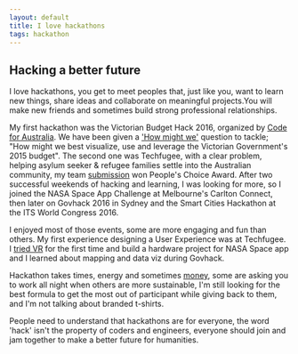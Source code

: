 ```yaml
---
layout: default
title: I love hackathons
tags: hackathon
---
```

## Hacking a better future

I love hackathons, you get to meet peoples that, just like you, want to  learn new things, share ideas and collaborate on meaningful projects.You will make new friends and sometimes build strong professional relationships. 

My first hackathon was the Victorian Budget Hack 2016, organized by [Code for Australia](http://www.codeforaustralia.org/events/budgethack). We have been given a ['How might we'](http://www.designkit.org/methods/3) question to tackle; "How might we best visualize, use and leverage the Victorian Government's 2015 budget". The second one was Techfugee, with a clear problem, helping asylum seeker & refugee families settle into the Australian community, my team [submission](https://devpost.com/software/gab) won People's Choice Award. After two successful weekends of hacking and learning, I was looking for more, so I joined the NASA Space App Challenge at Melbourne's Carlton Connect, then later on Govhack 2016 in Sydney and the Smart Cities Hackathon at the ITS World Congress 2016.

I enjoyed most of those events, some are more engaging and fun than others. My first experience designing a User Experience was at Techfugee. I [tried VR](https://twitter.com/jasonleecj/status/723759110366220288) for the first time and build a hardware project for NASA Space app and I learned about mapping and data viz during Govhack.

Hackathon takes times, energy and sometimes [money](https://twitter.com/panelvw/status/786409599477833728), some are asking you to work all night when others are more sustainable, I'm still looking for the best formula to get the most out of participant while giving back to them, and I'm not talking about branded t-shirts.

People need to understand that hackathons are for everyone, the word 'hack' isn't the property of coders and engineers, everyone should join and jam together to make a better future for humanities.
